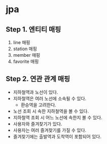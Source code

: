 # jpa

## Step 1. 엔티티 매핑
1. line 매핑
2. station 매핑
3. member 매핑
4. favorite 매핑

## Step 2. 연관 관계 매핑
* 지하철역과 노선이 있다.
* 지하철역은 여러 노선에 소속될 수 있다.
    * 환승역을 고려한다.
* 노선 조회 시 속한 지하철역을 볼 수 있다.
* 지하철역 조회 시 어느 노선에 속한지 볼 수 있다.
* 사용자와 즐겨찾기가 있다.
* 사용자는 여러 즐겨찾기를 가질 수 있다.
* 즐겨찾기에는 출발역과 도착역이 포함되어 있다.